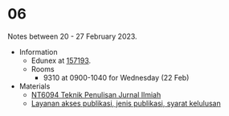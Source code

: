 # 06
Notes between 20 - 27 February 2023.

- Information
  + Edunex at [157193](https://edunex.itb.ac.id/courses/47403/preview/157193).
  + Rooms
    - 9310 at 0900-1040 for Wednesday (22 Feb)
- Materials
  + [NT6094 Teknik Penulisan Jurnal Ilmiah](https://doi.org/10.5281/zenodo.7039627)
  + [Layanan akses publikasi, jenis publikasi, syarat kelulusan](https://doi.org/10.5281/zenodo.7058927)
  
